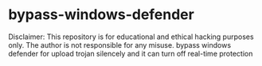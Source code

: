 # bypass-windows-defender
Disclaimer: This repository is for educational and ethical hacking purposes only. The author is not responsible for any misuse.
bypass windows defender for upload trojan silencely and it can turn off real-time protection
